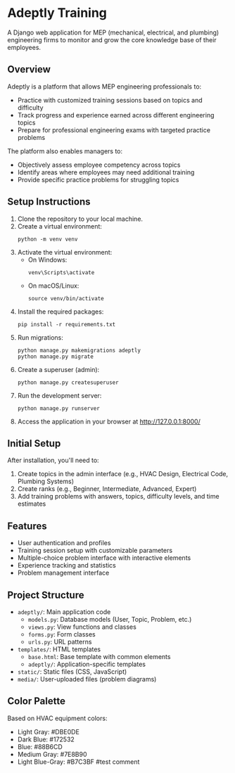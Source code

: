 # Adeptly Training

A Django web application for MEP (mechanical, electrical, and plumbing) engineering firms to monitor and grow the core knowledge base of their employees.

## Overview

Adeptly is a platform that allows MEP engineering professionals to:

- Practice with customized training sessions based on topics and difficulty
- Track progress and experience earned across different engineering topics
- Prepare for professional engineering exams with targeted practice problems

The platform also enables managers to:
- Objectively assess employee competency across topics
- Identify areas where employees may need additional training
- Provide specific practice problems for struggling topics

## Setup Instructions

1. Clone the repository to your local machine.
2. Create a virtual environment:
   ```
   python -m venv venv
   ```
3. Activate the virtual environment:
   - On Windows:
     ```
     venv\Scripts\activate
     ```
   - On macOS/Linux:
     ```
     source venv/bin/activate
     ```
4. Install the required packages:
   ```
   pip install -r requirements.txt
   ```
5. Run migrations:
   ```
   python manage.py makemigrations adeptly
   python manage.py migrate
   ```
6. Create a superuser (admin):
   ```
   python manage.py createsuperuser
   ```
7. Run the development server:
   ```
   python manage.py runserver
   ```
8. Access the application in your browser at http://127.0.0.1:8000/

## Initial Setup

After installation, you'll need to:

1. Create topics in the admin interface (e.g., HVAC Design, Electrical Code, Plumbing Systems)
2. Create ranks (e.g., Beginner, Intermediate, Advanced, Expert)
3. Add training problems with answers, topics, difficulty levels, and time estimates

## Features

- User authentication and profiles
- Training session setup with customizable parameters
- Multiple-choice problem interface with interactive elements
- Experience tracking and statistics
- Problem management interface

## Project Structure

- `adeptly/`: Main application code
  - `models.py`: Database models (User, Topic, Problem, etc.)
  - `views.py`: View functions and classes
  - `forms.py`: Form classes
  - `urls.py`: URL patterns
- `templates/`: HTML templates
  - `base.html`: Base template with common elements
  - `adeptly/`: Application-specific templates
- `static/`: Static files (CSS, JavaScript)
- `media/`: User-uploaded files (problem diagrams)

## Color Palette

Based on HVAC equipment colors:
- Light Gray: #DBE0DE
- Dark Blue: #172532
- Blue: #88B6CD
- Medium Gray: #7E8B90
- Light Blue-Gray: #B7C3BF
#test comment 
